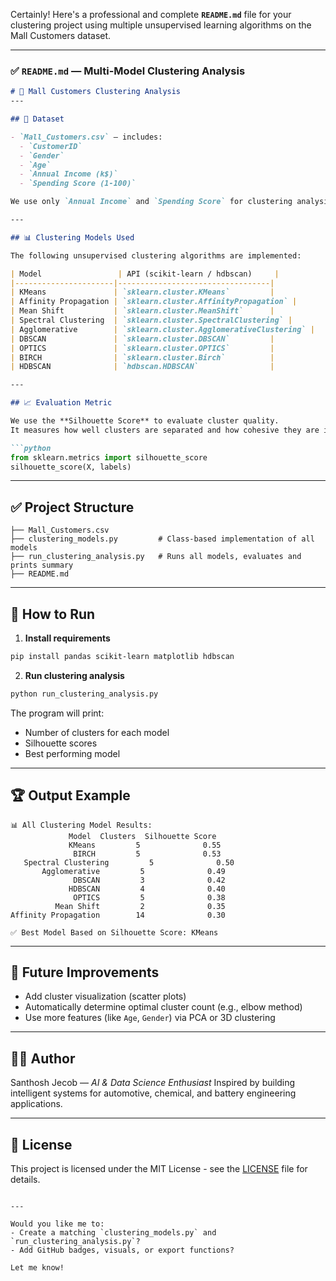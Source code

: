 Certainly! Here's a professional and complete **`README.md`** file for your clustering project using multiple unsupervised learning algorithms on the Mall Customers dataset.

---

### ✅ `README.md` — Multi-Model Clustering Analysis

````markdown
# 🧠 Mall Customers Clustering Analysis
---

## 📁 Dataset

- `Mall_Customers.csv` — includes:
  - `CustomerID`
  - `Gender`
  - `Age`
  - `Annual Income (k$)`
  - `Spending Score (1-100)`

We use only `Annual Income` and `Spending Score` for clustering analysis.

---

## 📊 Clustering Models Used

The following unsupervised clustering algorithms are implemented:

| Model                 | API (scikit-learn / hdbscan)     |
|----------------------|----------------------------------|
| KMeans               | `sklearn.cluster.KMeans`         |
| Affinity Propagation | `sklearn.cluster.AffinityPropagation` |
| Mean Shift           | `sklearn.cluster.MeanShift`      |
| Spectral Clustering  | `sklearn.cluster.SpectralClustering` |
| Agglomerative        | `sklearn.cluster.AgglomerativeClustering` |
| DBSCAN               | `sklearn.cluster.DBSCAN`         |
| OPTICS               | `sklearn.cluster.OPTICS`         |
| BIRCH                | `sklearn.cluster.Birch`          |
| HDBSCAN              | `hdbscan.HDBSCAN`                |

---

## 📈 Evaluation Metric

We use the **Silhouette Score** to evaluate cluster quality.
It measures how well clusters are separated and how cohesive they are internally. A higher score is better.

```python
from sklearn.metrics import silhouette_score
silhouette_score(X, labels)
````

---

## ✅ Project Structure

```
├── Mall_Customers.csv
├── clustering_models.py         # Class-based implementation of all models
├── run_clustering_analysis.py   # Runs all models, evaluates and prints summary
├── README.md
```

---

## 🚀 How to Run

1. **Install requirements**

```bash
pip install pandas scikit-learn matplotlib hdbscan
```

2. **Run clustering analysis**

```bash
python run_clustering_analysis.py
```

The program will print:

* Number of clusters for each model
* Silhouette scores
* Best performing model

---

## 🏆 Output Example

```
📊 All Clustering Model Results:
             Model  Clusters  Silhouette Score
             KMeans         5              0.55
              BIRCH         5              0.53
   Spectral Clustering         5              0.50
       Agglomerative         5              0.49
              DBSCAN         3              0.42
             HDBSCAN         4              0.40
              OPTICS         5              0.38
          Mean Shift         2              0.35
Affinity Propagation        14              0.30

✅ Best Model Based on Silhouette Score: KMeans
```

---

## 🧪 Future Improvements

* Add cluster visualization (scatter plots)
* Automatically determine optimal cluster count (e.g., elbow method)
* Use more features (like `Age`, `Gender`) via PCA or 3D clustering

---

## 🧑‍💻 Author

Santhosh Jecob — *AI & Data Science Enthusiast*
Inspired by building intelligent systems for automotive, chemical, and battery engineering applications.

---

## 📄 License

This project is licensed under the MIT License - see the [LICENSE](LICENSE) file for details.

```

---

Would you like me to:
- Create a matching `clustering_models.py` and `run_clustering_analysis.py`?
- Add GitHub badges, visuals, or export functions?

Let me know!
```
